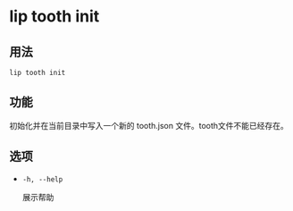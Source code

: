 # lip tooth init

## 用法

```shell
lip tooth init
```

## 功能

初始化并在当前目录中写入一个新的 tooth.json 文件。tooth文件不能已经存在。

## 选项

- `-h, --help`

  展示帮助